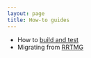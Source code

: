 ```yaml
---
layout: page
title: How-to guides
---
```


- How to [build and test](./build-and-test.html)
- Migrating from [RRTMG](./migrating-from-rrthmg)
